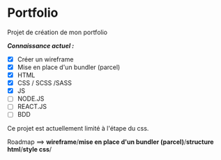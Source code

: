 # Portfolio

Projet de création de mon portfolio

***Connaissance actuel :***

- [x] Créer un wireframe
- [x] Mise en place d'un bundler (parcel)
- [x] HTML
- [x] CSS / SCSS /SASS
- [x] JS
- [ ] NODE.JS
- [ ] REACT.JS
- [ ] BDD

Ce projet est actuellement limité à l'étape du css.

Roadmap ==>  **wireframe**/**mise en place d'un bundler (parcel)**/**structure html**/**style css**/ 
